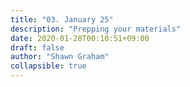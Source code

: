 ```yaml
---
title: "03. January 25"
description: "Prepping your materials"
date: 2020-01-28T00:10:51+09:00
draft: false
author: "Shawn Graham"
collapsible: true
---
```

